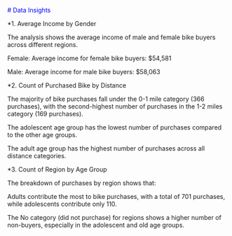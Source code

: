 <font color="blue"># Data Insights</font>

*1. Average Income by Gender

The analysis shows the average income of male and female bike buyers across different regions.

Female: Average income for female bike buyers: $54,581

Male: Average income for male bike buyers: $58,063

*2. Count of Purchased Bike by Distance

The majority of bike purchases fall under the 0-1 mile category (366 purchases), with the second-highest number of purchases in the 1-2 miles category (169 purchases).


The adolescent age group has the lowest number of purchases compared to the other age groups.

The adult age group has the highest number of purchases across all distance categories.

*3. Count of Region by Age Group

The breakdown of purchases by region shows that:

Adults contribute the most to bike purchases, with a total of 701 purchases, while adolescents contribute only 110.

The No category (did not purchase) for regions shows a higher number of non-buyers, especially in the adolescent and old age groups.
